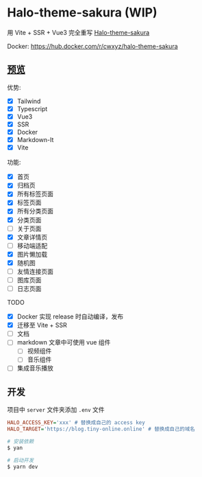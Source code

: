 # Halo-theme-sakura (WIP)

用 Vite + SSR + Vue3 完全重写 [Halo-theme-sakura](https://github.com/LIlGG/halo-theme-sakura)

Docker: https://hub.docker.com/r/cwxyz/halo-theme-sakura

## [预览](https://blog.tiny-online.online/)

优势:

- [x] Tailwind
- [x] Typescript
- [x] Vue3
- [x] SSR
- [x] Docker
- [x] Markdown-It
- [x] Vite

功能:

- [x] 首页
- [x] 归档页
- [x] 所有标签页面
- [x] 标签页面
- [x] 所有分类页面
- [x] 分类页面
- [ ] 关于页面
- [x] 文章详情页
- [ ] 移动端适配
- [x] 图片懒加载
- [x] 随机图
- [ ] 友情连接页面
- [ ] 图库页面
- [ ] 日志页面

TODO

- [x] Docker 实现 release 时自动编译，发布
- [x] 迁移至 Vite + SSR
- [ ] 文档
- [ ] markdown 文章中可使用 vue 组件
  - [ ] 视频组件
  - [ ] 音乐组件
- [ ] 集成音乐播放

## 开发

项目中 `server` 文件夹添加 `.env` 文件

```ini
HALO_ACCESS_KEY='xxx' # 替换成自己的 access key
HALO_TARGET='https://blog.tiny-online.online' # 替换成自己的域名
```

```sh
# 安装依赖
$ yan

# 启动开发
$ yarn dev
```
